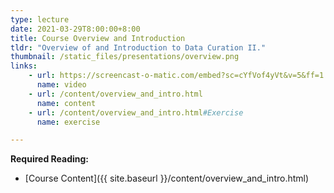 ```yaml
---
type: lecture
date: 2021-03-29T8:00:00+8:00
title: Course Overview and Introduction
tldr: "Overview of and Introduction to Data Curation II."
thumbnail: /static_files/presentations/overview.png
links: 
    - url: https://screencast-o-matic.com/embed?sc=cYfVof4yVt&v=5&ff=1
      name: video
    - url: /content/overview_and_intro.html
      name: content
    - url: /content/overview_and_intro.html#Exercise
      name: exercise

---
```

**Required Reading:**
- [Course Content]({{ site.baseurl }}/content/overview_and_intro.html)

